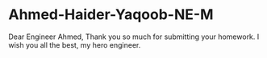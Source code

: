 # Ahmed-Haider-Yaqoob-NE-M

Dear Engineer Ahmed,
Thank you so much for submitting your homework. I wish you all the best, my hero engineer.
